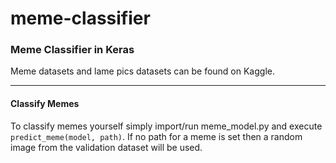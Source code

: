 # meme-classifier
### Meme Classifier in Keras

Meme datasets and lame pics datasets can be found on Kaggle. 

---------
#### Classify Memes
To classify memes yourself simply import/run meme_model.py and execute `predict_meme(model, path)`. If no path for a meme is set then a random image from the validation dataset will be used. 

